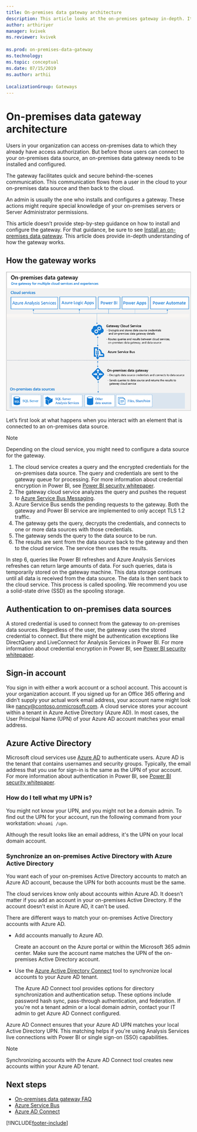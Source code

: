```yaml
---
title: On-premises data gateway architecture
description: This article looks at the on-premises gateway in-depth. It looks at how the service works with Azure Active Directory and your on-premises Active Directory.
author: arthiriyer
manager: kvivek
ms.reviewer: kvivek

ms.prod: on-premises-data-gateway
ms.technology:
ms.topic: conceptual
ms.date: 07/15/2019
ms.author: arthii

LocalizationGroup: Gateways
---
```


# On-premises data gateway architecture

Users in your organization can access on-premises data to which they already have access authorization. But before those users can connect to your on-premises data source, an on-premises data gateway needs to be installed and configured.

The gateway facilitates quick and secure behind-the-scenes communication. This communication flows from a user in the cloud to your on-premises data source and then back to the cloud.

An admin is usually the one who installs and configures a gateway. These actions might require special knowledge of your on-premises servers or Server Administrator permissions.

This article doesn’t provide step-by-step guidance on how to install and configure the gateway. For that guidance, be sure to see [Install an on-premises data gateway](service-gateway-install.md). This article does provide in-depth understanding of how the gateway works.

## How the gateway works

![Relationship among cloud services, gateway, and data sources](./media/service-gateway-onprem-indepth/on-prem-data-gateway-how-it-works.png)

Let’s first look at what happens when you interact with an element that is connected to an on-premises data source.

> [!NOTE]
> Depending on the cloud service, you might need to configure a data source for the gateway.

1. The cloud service creates a query and the encrypted credentials for the on-premises data source. The query and credentials are sent to the gateway queue for processing. For more information about credential encryption in Power BI, see [Power BI security whitepaper](/power-bi/guidance/whitepaper-powerbi-security).
1. The gateway cloud service analyzes the query and pushes the request to [Azure Service Bus Messaging](/azure/service-bus-messaging/service-bus-messaging-overview/). 
1. Azure Service Bus sends the pending requests to the gateway. Both the gateway and Power BI service are implemented to only accept TLS 1.2 traffic.
1. The gateway gets the query, decrypts the credentials, and connects to one or more data sources with those credentials.
1. The gateway sends the query to the data source to be run.
1. The results are sent from the data source back to the gateway and then to the cloud service. The service then uses the results.

In step 6, queries like Power BI refreshes and Azure Analysis Services refreshes can return large amounts of data. For such queries, data is temporarily stored on the gateway machine. This data storage continues until all data is received from the data source. The data is then sent back to the cloud service. This process is called spooling. We recommend you use a solid-state drive (SSD) as the spooling storage.

## Authentication to on-premises data sources

A stored credential is used to connect from the gateway to on-premises data sources. Regardless of the user, the gateway uses the stored credential to connect. But there might be authentication exceptions like DirectQuery and LiveConnect for Analysis Services in Power BI. For more information about credential encryption in Power BI, see [Power BI security whitepaper](/power-bi/guidance/whitepaper-powerbi-security).

## Sign-in account

You sign in with either a work account or a school account. This account is your organization account. If you signed up for an Office 365 offering and didn’t supply your actual work email address, your account name might look like nancy@contoso.onmicrosoft.com. A cloud service stores your account within a tenant in Azure Active Directory (Azure AD). In most cases, the User Principal Name (UPN) of your Azure AD account matches your email address.

## Azure Active Directory

Microsoft cloud services use [Azure AD](/azure/active-directory/fundamentals/active-directory-whatis) to authenticate users. Azure AD is the tenant that contains usernames and security groups. Typically, the email address that you use for sign-in is the same as the UPN of your account. For more information about authentication in Power BI, see [Power BI security whitepaper](/power-bi/guidance/whitepaper-powerbi-security).

### How do I tell what my UPN is?

You might not know your UPN, and you might not be a domain admin. To find out the UPN for your account, run the following command from your workstation: `whoami /upn`.

Although the result looks like an email address, it's the UPN on your local domain account.

### Synchronize an on-premises Active Directory with Azure Active Directory

You want each of your on-premises Active Directory accounts to match an Azure AD account, because the UPN for both accounts must be the same.

The cloud services know only about accounts within Azure AD. It doesn’t matter if you add an account in your on-premises Active Directory. If the account doesn’t exist in Azure AD, it can't be used.

There are different ways to match your on-premises Active Directory accounts with Azure AD.

* Add accounts manually to Azure AD.

    Create an account on the Azure portal or within the Microsoft 365 admin center. Make sure the account name matches the UPN of the on-premises Active Directory account.

* Use the [Azure Active Directory Connect](/azure/active-directory/hybrid/how-to-connect-sync-whatis) tool to synchronize local accounts to your Azure AD tenant.

    The Azure AD Connect tool provides options for directory synchronization and authentication setup. These options include password hash sync, pass-through authentication, and federation. If you're not a tenant admin or a local domain admin, contact your IT admin to get Azure AD Connect configured.

 Azure AD Connect ensures that your Azure AD UPN matches your local Active Directory UPN. This matching helps if you're using Analysis Services live connections with Power BI or single sign-on (SSO) capabilities.

> [!NOTE]
> Synchronizing accounts with the Azure AD Connect tool creates new accounts within your Azure AD tenant.

## Next steps

* [On-premises data gateway FAQ](service-gateway-onprem-faq.md)  
* [Azure Service Bus](/azure/service-bus-messaging/service-bus-messaging-overview/)  
* [Azure AD Connect](/azure/active-directory/hybrid/how-to-connect-sync-whatis/)  


[!INCLUDE[footer-include](../includes/footer-banner.md)]
